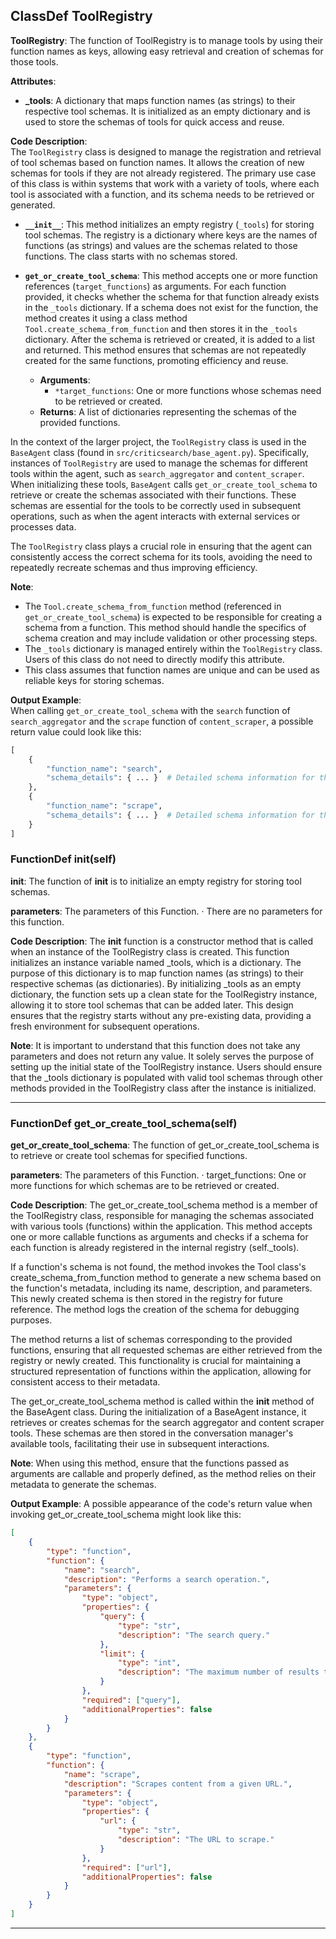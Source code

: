 ## ClassDef ToolRegistry
**ToolRegistry**: The function of ToolRegistry is to manage tools by using their function names as keys, allowing easy retrieval and creation of schemas for those tools.

**Attributes**:
- **_tools**: A dictionary that maps function names (as strings) to their respective tool schemas. It is initialized as an empty dictionary and is used to store the schemas of tools for quick access and reuse.

**Code Description**:  
The `ToolRegistry` class is designed to manage the registration and retrieval of tool schemas based on function names. It allows the creation of new schemas for tools if they are not already registered. The primary use case of this class is within systems that work with a variety of tools, where each tool is associated with a function, and its schema needs to be retrieved or generated.

- **`__init__`**: This method initializes an empty registry (`_tools`) for storing tool schemas. The registry is a dictionary where keys are the names of functions (as strings) and values are the schemas related to those functions. The class starts with no schemas stored.

- **`get_or_create_tool_schema`**: This method accepts one or more function references (`target_functions`) as arguments. For each function provided, it checks whether the schema for that function already exists in the `_tools` dictionary. If a schema does not exist for the function, the method creates it using a class method `Tool.create_schema_from_function` and then stores it in the `_tools` dictionary. After the schema is retrieved or created, it is added to a list and returned. This method ensures that schemas are not repeatedly created for the same functions, promoting efficiency and reuse.

    - **Arguments**:
      - `*target_functions`: One or more functions whose schemas need to be retrieved or created.
    - **Returns**: A list of dictionaries representing the schemas of the provided functions.

In the context of the larger project, the `ToolRegistry` class is used in the `BaseAgent` class (found in `src/criticsearch/base_agent.py`). Specifically, instances of `ToolRegistry` are used to manage the schemas for different tools within the agent, such as `search_aggregator` and `content_scraper`. When initializing these tools, `BaseAgent` calls `get_or_create_tool_schema` to retrieve or create the schemas associated with their functions. These schemas are essential for the tools to be correctly used in subsequent operations, such as when the agent interacts with external services or processes data.

The `ToolRegistry` class plays a crucial role in ensuring that the agent can consistently access the correct schema for its tools, avoiding the need to repeatedly recreate schemas and thus improving efficiency.

**Note**:  
- The `Tool.create_schema_from_function` method (referenced in `get_or_create_tool_schema`) is expected to be responsible for creating a schema from a function. This method should handle the specifics of schema creation and may include validation or other processing steps.
- The `_tools` dictionary is managed entirely within the `ToolRegistry` class. Users of this class do not need to directly modify this attribute.
- This class assumes that function names are unique and can be used as reliable keys for storing schemas.

**Output Example**:  
When calling `get_or_create_tool_schema` with the `search` function of `search_aggregator` and the `scrape` function of `content_scraper`, a possible return value could look like this:

```python
[
    {
        "function_name": "search",
        "schema_details": { ... }  # Detailed schema information for the 'search' function
    },
    {
        "function_name": "scrape",
        "schema_details": { ... }  # Detailed schema information for the 'scrape' function
    }
]
```
### FunctionDef __init__(self)
**__init__**: The function of __init__ is to initialize an empty registry for storing tool schemas.

**parameters**: The parameters of this Function.
· There are no parameters for this function.

**Code Description**: The __init__ function is a constructor method that is called when an instance of the ToolRegistry class is created. This function initializes an instance variable named _tools, which is a dictionary. The purpose of this dictionary is to map function names (as strings) to their respective schemas (as dictionaries). By initializing _tools as an empty dictionary, the function sets up a clean state for the ToolRegistry instance, allowing it to store tool schemas that can be added later. This design ensures that the registry starts without any pre-existing data, providing a fresh environment for subsequent operations.

**Note**: It is important to understand that this function does not take any parameters and does not return any value. It solely serves the purpose of setting up the initial state of the ToolRegistry instance. Users should ensure that the _tools dictionary is populated with valid tool schemas through other methods provided in the ToolRegistry class after the instance is initialized.
***
### FunctionDef get_or_create_tool_schema(self)
**get_or_create_tool_schema**: The function of get_or_create_tool_schema is to retrieve or create tool schemas for specified functions.

**parameters**: The parameters of this Function.
· target_functions: One or more functions for which schemas are to be retrieved or created.

**Code Description**: The get_or_create_tool_schema method is a member of the ToolRegistry class, responsible for managing the schemas associated with various tools (functions) within the application. This method accepts one or more callable functions as arguments and checks if a schema for each function is already registered in the internal registry (self._tools). 

If a function's schema is not found, the method invokes the Tool class's create_schema_from_function method to generate a new schema based on the function's metadata, including its name, description, and parameters. This newly created schema is then stored in the registry for future reference. The method logs the creation of the schema for debugging purposes.

The method returns a list of schemas corresponding to the provided functions, ensuring that all requested schemas are either retrieved from the registry or newly created. This functionality is crucial for maintaining a structured representation of functions within the application, allowing for consistent access to their metadata.

The get_or_create_tool_schema method is called within the __init__ method of the BaseAgent class. During the initialization of a BaseAgent instance, it retrieves or creates schemas for the search aggregator and content scraper tools. These schemas are then stored in the conversation manager's available tools, facilitating their use in subsequent interactions.

**Note**: When using this method, ensure that the functions passed as arguments are callable and properly defined, as the method relies on their metadata to generate the schemas.

**Output Example**: A possible appearance of the code's return value when invoking get_or_create_tool_schema might look like this:
```json
[
    {
        "type": "function",
        "function": {
            "name": "search",
            "description": "Performs a search operation.",
            "parameters": {
                "type": "object",
                "properties": {
                    "query": {
                        "type": "str",
                        "description": "The search query."
                    },
                    "limit": {
                        "type": "int",
                        "description": "The maximum number of results to return."
                    }
                },
                "required": ["query"],
                "additionalProperties": false
            }
        }
    },
    {
        "type": "function",
        "function": {
            "name": "scrape",
            "description": "Scrapes content from a given URL.",
            "parameters": {
                "type": "object",
                "properties": {
                    "url": {
                        "type": "str",
                        "description": "The URL to scrape."
                    }
                },
                "required": ["url"],
                "additionalProperties": false
            }
        }
    }
]
```
***
